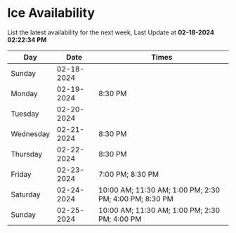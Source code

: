 # Ice Availability

List the latest availability for the next week, Last Update at **02-18-2024 02:22:34 PM**

| Day         | Date        | Times       |
| ----------- | ----------- | ----------- |
|Sunday|02-18-2024||
|Monday|02-19-2024|8:30 PM|
|Tuesday|02-20-2024||
|Wednesday|02-21-2024|8:30 PM|
|Thursday|02-22-2024|8:30 PM|
|Friday|02-23-2024|7:00 PM; 8:30 PM|
|Saturday|02-24-2024|10:00 AM; 11:30 AM; 1:00 PM; 2:30 PM; 4:00 PM; 8:30 PM|
|Sunday|02-25-2024|10:00 AM; 11:30 AM; 1:00 PM; 2:30 PM; 4:00 PM|
